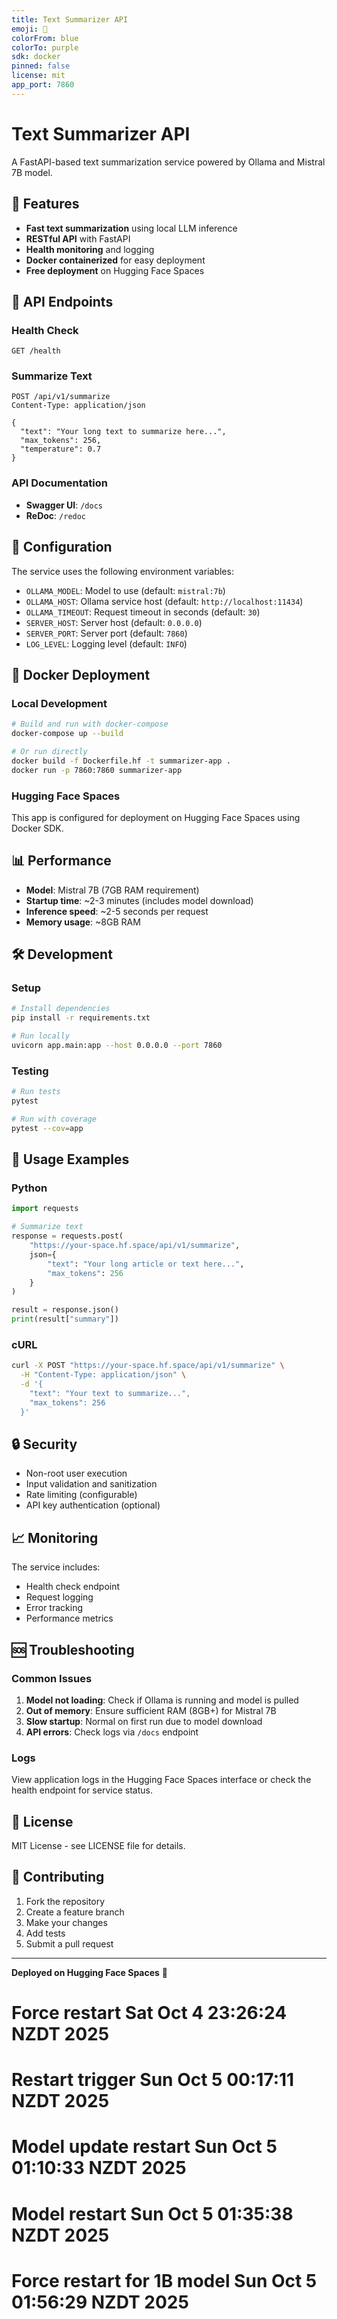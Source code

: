 ```yaml
---
title: Text Summarizer API
emoji: 📝
colorFrom: blue
colorTo: purple
sdk: docker
pinned: false
license: mit
app_port: 7860
---
```


# Text Summarizer API

A FastAPI-based text summarization service powered by Ollama and Mistral 7B model.

## 🚀 Features

- **Fast text summarization** using local LLM inference
- **RESTful API** with FastAPI
- **Health monitoring** and logging
- **Docker containerized** for easy deployment
- **Free deployment** on Hugging Face Spaces

## 📡 API Endpoints

### Health Check
```
GET /health
```

### Summarize Text
```
POST /api/v1/summarize
Content-Type: application/json

{
  "text": "Your long text to summarize here...",
  "max_tokens": 256,
  "temperature": 0.7
}
```

### API Documentation
- **Swagger UI**: `/docs`
- **ReDoc**: `/redoc`

## 🔧 Configuration

The service uses the following environment variables:

- `OLLAMA_MODEL`: Model to use (default: `mistral:7b`)
- `OLLAMA_HOST`: Ollama service host (default: `http://localhost:11434`)
- `OLLAMA_TIMEOUT`: Request timeout in seconds (default: `30`)
- `SERVER_HOST`: Server host (default: `0.0.0.0`)
- `SERVER_PORT`: Server port (default: `7860`)
- `LOG_LEVEL`: Logging level (default: `INFO`)

## 🐳 Docker Deployment

### Local Development
```bash
# Build and run with docker-compose
docker-compose up --build

# Or run directly
docker build -f Dockerfile.hf -t summarizer-app .
docker run -p 7860:7860 summarizer-app
```

### Hugging Face Spaces
This app is configured for deployment on Hugging Face Spaces using Docker SDK.

## 📊 Performance

- **Model**: Mistral 7B (7GB RAM requirement)
- **Startup time**: ~2-3 minutes (includes model download)
- **Inference speed**: ~2-5 seconds per request
- **Memory usage**: ~8GB RAM

## 🛠️ Development

### Setup
```bash
# Install dependencies
pip install -r requirements.txt

# Run locally
uvicorn app.main:app --host 0.0.0.0 --port 7860
```

### Testing
```bash
# Run tests
pytest

# Run with coverage
pytest --cov=app
```

## 📝 Usage Examples

### Python
```python
import requests

# Summarize text
response = requests.post(
    "https://your-space.hf.space/api/v1/summarize",
    json={
        "text": "Your long article or text here...",
        "max_tokens": 256
    }
)

result = response.json()
print(result["summary"])
```

### cURL
```bash
curl -X POST "https://your-space.hf.space/api/v1/summarize" \
  -H "Content-Type: application/json" \
  -d '{
    "text": "Your text to summarize...",
    "max_tokens": 256
  }'
```

## 🔒 Security

- Non-root user execution
- Input validation and sanitization
- Rate limiting (configurable)
- API key authentication (optional)

## 📈 Monitoring

The service includes:
- Health check endpoint
- Request logging
- Error tracking
- Performance metrics

## 🆘 Troubleshooting

### Common Issues

1. **Model not loading**: Check if Ollama is running and model is pulled
2. **Out of memory**: Ensure sufficient RAM (8GB+) for Mistral 7B
3. **Slow startup**: Normal on first run due to model download
4. **API errors**: Check logs via `/docs` endpoint

### Logs
View application logs in the Hugging Face Spaces interface or check the health endpoint for service status.

## 📄 License

MIT License - see LICENSE file for details.

## 🤝 Contributing

1. Fork the repository
2. Create a feature branch
3. Make your changes
4. Add tests
5. Submit a pull request

---

**Deployed on Hugging Face Spaces** 🚀
# Force restart Sat Oct  4 23:26:24 NZDT 2025
# Restart trigger Sun Oct  5 00:17:11 NZDT 2025
# Model update restart Sun Oct  5 01:10:33 NZDT 2025
# Model restart Sun Oct  5 01:35:38 NZDT 2025
# Force restart for 1B model Sun Oct  5 01:56:29 NZDT 2025
